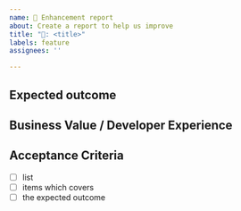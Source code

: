```yaml
---
name: 🎁 Enhancement report
about: Create a report to help us improve
title: "🎁: <title>"
labels: feature
assignees: ''

---
```


## Expected outcome
<!-- Short description -->

## Business Value / Developer Experience
<!-- Should give motivation for prioritization.
 Outcome measurement of delivered value. -->

## Acceptance Criteria
<!-- How to test -->

- [ ] list
- [ ] items which covers
- [ ] the expected outcome 